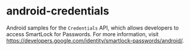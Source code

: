 # android-credentials
Android samples for the `Credentials` API, which allows developers to access SmartLock for Passwords.
For more information, visit https://developers.google.com/identity/smartlock-passwords/android/.
